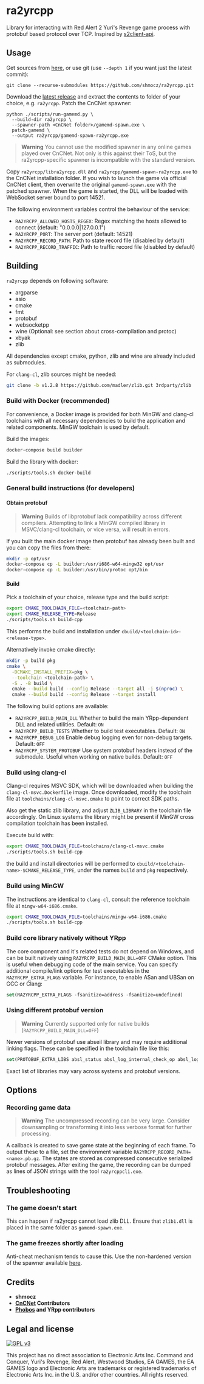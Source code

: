 # ra2yrcpp

Library for interacting with Red Alert 2 Yuri's Revenge game process with protobuf based protocol over TCP. Inspired by [s2client-api](https://github.com/Blizzard/s2client-api).

## Usage

Get sources from [here](https://github.com/shmocz/ra2yrcpp/archive/refs/tags/latest.zip), or use git (use `--depth 1` if you want just the latest commit):

```
git clone --recurse-submodules https://github.com/shmocz/ra2yrcpp.git
```

Download the [latest release](https://github.com/shmocz/ra2yrcpp/releases/download/latest/ra2yrcpp.zip) and extract the contents to folder of your choice, e.g. `ra2yrcpp`. Patch the CnCNet spawner:

```
python ./scripts/run-gamemd.py \
  --build-dir ra2yrcpp \
  --spawner-path <CnCNet folder>/gamemd-spawn.exe \
  patch-gamemd \
  --output ra2yrcpp/gamemd-spawn-ra2yrcpp.exe
```

> **Warning**
> You cannot use the modified spawner in any online games played over CnCNet. Not only is this against their ToS, but the ra2yrcpp-specific spawner is incompatible with the standard version.

Copy `ra2yrcpp/libra2yrcpp.dll` and `ra2yrcpp/gamemd-spawn-ra2yrcpp.exe` to the CnCNet installation folder. If you wish to launch the game via official CnCNet client, then overwrite the original `gamemd-spawn.exe` with the patched spawner. When the game is started, the DLL will be loaded with WebSocket server bound to port 14521.

The following environment variables control the behaviour of the service:

- `RA2YRCPP_ALLOWED_HOSTS_REGEX`: Regex matching the hosts allowed to connect (default: "0.0.0.0|127.0.0.1")
- `RA2YRCPP_PORT`: The server port (default: 14521)
- `RA2YRCPP_RECORD_PATH`: Path to state record file (disabled by default)
- `RA2YRCPP_RECORD_TRAFFIC`: Path to traffic record file (disabled by default)

## Building

`ra2yrcpp` depends on following software:

- argparse
- asio
- cmake
- fmt
- protobuf
- websocketpp
- wine (Optional: see section about cross-compilation and protoc)
- xbyak
- zlib

All dependencies except cmake, python, zlib and wine are already included as submodules.

For `clang-cl`, zlib sources might be needed:

```bash
git clone -b v1.2.8 https://github.com/madler/zlib.git 3rdparty/zlib
```

### Build with Docker (recommended)

For convenience, a Docker image is provided for both MinGW and clang-cl toolchains with all necessary dependencies to build the application and related components. MinGW toolchain is used by default.

Build the images:

```bash
docker-compose build builder
```

Build the library with docker:

```bash
./scripts/tools.sh docker-build
```

### General build instructions (for developers)

#### Obtain protobuf

> **Warning**
> Builds of libprotobuf lack compatibility across different compilers. Attempting to link a MinGW compiled library in MSVC/clang-cl toolchain, or vice versa, will result in errors.

If you built the main docker image then protobuf has already been built and you can copy the files from there:

```bash
mkdir -p opt/usr
docker-compose cp -L builder:/usr/i686-w64-mingw32 opt/usr
docker-compose cp -L builder:/usr/bin/protoc opt/bin
```

#### Build

Pick a toolchain of your choice, release type and the build script:

```bash
export CMAKE_TOOLCHAIN_FILE=<toolchain-path>
export CMAKE_RELEASE_TYPE=Release
./scripts/tools.sh build-cpp
```

This performs the build and installation under `cbuild/<toolchain-id>-<release-type>`.

Alternatively invoke cmake directly:

```bash
mkdir -p build pkg
cmake \
  -DCMAKE_INSTALL_PREFIX=pkg \
  --toolchain <toolchain-path> \
  -S . -B build \
  cmake --build build --config Release --target all -j $(nproc) \
  cmake --build build --config Release --target install
```

The following build options are available:

- `RA2YRCPP_BUILD_MAIN_DLL` Whether to build the main YRpp-dependent DLL and related utilities. Default: `ON`
- `RA2YRCPP_BUILD_TESTS` Whether to build test executables. Default: `ON`
- `RA2YRCPP_DEBUG_LOG` Enable debug logging even for non-debug targets. Default: `OFF`
- `RA2YRCPP_SYSTEM_PROTOBUF` Use system protobuf headers instead of the submodule. Useful when working on native builds. Default: `OFF`

### Build using clang-cl

Clang-cl requires MSVC SDK, which will be downloaded when building the `clang-cl-msvc.Dockerfile` image. Once downloaded, modify the toolchain file at `toolchains/clang-cl-msvc.cmake` to point to correct SDK paths.

Also get the static zlib library, and adjust `ZLIB_LIBRARY` in the toolchain file accordingly. On Linux systems the library might be present if MinGW cross compilation toolchain has been installed.

Execute build with:

```bash
export CMAKE_TOOLCHAIN_FILE=toolchains/clang-cl-msvc.cmake
./scripts/tools.sh build-cpp
```

the build and install directories will be performed to `cbuild/<toolchain-name>-$CMAKE_RELEASE_TYPE`, under the names `build` and `pkg` respectively.

### Build using MinGW

The instructions are identical to `clang-cl`, consult the reference toolchain file at `mingw-w64-i686.cmake`.

```bash
export CMAKE_TOOLCHAIN_FILE=toolchains/mingw-w64-i686.cmake
./scripts/tools.sh build-cpp
```

### Build core library natively without YRpp

The core component and it's related tests do not depend on Windows, and can be built natively using `RA2YRCPP_BUILD_MAIN_DLL=OFF` CMake option. This is useful when debugging code of the main service. You can specify additional compile/link options for test executables in the `RA2YRCPP_EXTRA_FLAGS` variable. For instance, to enable ASan and UBSan on GCC or Clang:

```cmake
set(RA2YRCPP_EXTRA_FLAGS -fsanitize=address -fsanitize=undefined)
```

### Using different protobuf version

> **Warning**
> Currently supported only for native builds (`RA2YRCPP_BUILD_MAIN_DLL=OFF`)

Newer versions of protobuf use abseil library and may require additional linking flags. These can be specified in the toolchain file like this:

```cmake
set(PROTOBUF_EXTRA_LIBS absl_status absl_log_internal_check_op absl_log_internal_message)
```

Exact list of libraries may vary across systems and protobuf versions.

## Options

### Recording game data

> **Warning**
> The uncompressed recording can be very large. Consider downsampling or transforming it into less verbose format for further processing.

A callback is created to save game state at the beginning of each frame. To output these to a file, set the environment variable `RA2YRCPP_RECORD_PATH=<name>.pb.gz`. The states are stored as compressed consecutive serialized protobuf messages. After exiting the game, the recording can be dumped as lines of JSON strings with the tool `ra2yrcppcli.exe`.

## Troubleshooting

### The game doesn't start

This can happen if ra2yrcpp cannot load zlib DLL. Ensure that `zlib1.dll` is placed in the same folder as `gamemd-spawn.exe`.

### The game freezes shortly after loading

Anti-cheat mechanism tends to cause this. Use the non-hardened version of the spawner available [here](https://github.com/CnCNet/yr-patches/releases/tag/latest).

## Credits

- **shmocz**
- **[CnCNet](https://github.com/CnCNet) Contributors**
- **[Phobos](https://github.com/Phobos-developers/Phobos) and YRpp contributors**

## Legal and license

[![GPL v3](https://www.gnu.org/graphics/gplv3-127x51.png)](https://opensource.org/licenses/GPL-3.0)

This project has no direct association to Electronic Arts Inc. Command and Conquer, Yuri's Revenge, Red Alert, Westwood Studios, EA GAMES, the EA GAMES logo and Electronic Arts are trademarks or registered trademarks of Electronic Arts Inc. in the U.S. and/or other countries. All rights reserved.
